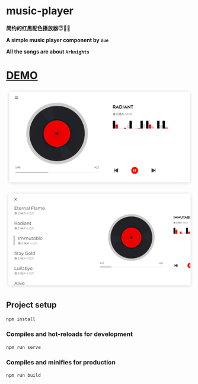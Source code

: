 # music-player

**简约的红黑配色播放器**😇🥰🤗

**A simple music player component by `Vue`**

**All the songs are about `Arknights`**

# **[DEMO](https://music.c01day.com/)**

![DEMO1](src/assets/img/DEMO1.png)

![DEMO2](src/assets/img/DEMO2.png)

## Project setup
```
npm install
```

### Compiles and hot-reloads for development
```
npm run serve
```

### Compiles and minifies for production
```
npm run build
```

